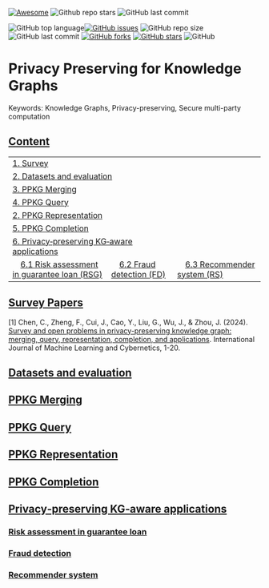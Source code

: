 [![Awesome](https://cdn.rawgit.com/sindresorhus/awesome/d7305f38d29fed78fa85652e3a63e154dd8e8829/media/badge.svg)](https://github.com/sindresorhus/awesome)
![Github repo stars](https://img.shields.io/github/stars/lnhutnam/PPKG)
![GitHub last commit](https://img.shields.io/github/last-commit/lnhutnam/PPKG)

<img alt="GitHub top language" src="https://img.shields.io/github/languages/top/lnhutnam/PPKG"><a href="https://github.com/lnhutnam/PPKG/issues"><img alt="GitHub issues" src="https://img.shields.io/github/issues/lnhutnam/PPKG"></a>
<img alt="GitHub repo size" src="https://img.shields.io/github/repo-size/lnhutnam/PPKG">
<img alt="GitHub last commit" src="https://img.shields.io/github/last-commit/lnhutnam/PPKG">
<a href="https://github.com/lnhutnam/PPKG/network"><img alt="GitHub forks" src="https://img.shields.io/github/forks/lnhutnam/PPKG"></a>
<a href="https://github.com/lnhutnam/PPKG/stargazers"><img alt="GitHub stars" src="https://img.shields.io/github/stars/lnhutnam/PPKG"></a>
<img alt="GitHub" src="https://img.shields.io/github/license/lnhutnam/PPKG">

# Privacy Preserving for Knowledge Graphs

Keywords: Knowledge Graphs, Privacy-preserving, Secure multi-party computation

## [Content](#content)

<table>
<tr><td colspan="2"><a href="#survey-papers">1. Survey</a></td></tr>
<tr><td colspan="2"><a href="#datasets-and-evaluation">2. Datasets and evaluation</a></td></tr> 
<tr><td colspan="2"><a href="#ppkg-merging">3. PPKG Merging</a></td></tr> 
<tr><td colspan="2"><a href="#ppkg-query">4. PPKG Query</a></td></tr> 
<tr><td colspan="2"><a href="#ppkg-representation">2. PPKG Representation</a></td></tr> 
<tr><td colspan="2"><a href="#ppkg-completion">5. PPKG Completion</a></td></tr> 
<tr><td colspan="2"><a href="#ppkg-completion">6. Privacy‐preserving KG‐aware applications</a></td></tr> 
<tr>
	<td>&emsp;<a href=#risk-assessment-in-guarantee-loan>6.1 Risk assessment in guarantee loan (RSG)</a></td>
	<td>&emsp;<a href=#fraud-detection>6.2 Fraud detection (FD)</a></td>
    <td>&emsp;<a href=#recommender-system>6.3 Recommender system (RS)</a></td>
</tr>
</table>

## [Survey Papers](#content)

[1] Chen, C., Zheng, F., Cui, J., Cao, Y., Liu, G., Wu, J., & Zhou, J. (2024). [Survey and open problems in privacy-preserving knowledge graph: merging, query, representation, completion, and applications](https://link.springer.com/article/10.1007/s13042-024-02106-6). International Journal of Machine Learning and Cybernetics, 1-20.

## [Datasets and evaluation](#datasets-and-evaluation)

## [PPKG Merging](#ppkg-merging)

## [PPKG Query](#ppkg-query)

## [PPKG Representation](#ppkg-representation)

## [PPKG Completion](#ppkg-completion)

## [Privacy‐preserving KG‐aware applications](#privacy‐preserving-kg‐aware-applications)

### [Risk assessment in guarantee loan](#risk-assessment-in-guarantee-loan)

### [Fraud detection](#fraud-detection)

### [Recommender system](#recommender-system)